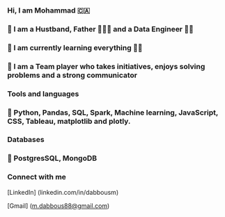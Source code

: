 ### Hi, I am Mohammad 🇨🇦

### 🍩 I am a Hustband, Father 👨‍👩‍👧 and a Data Engineer 🧑‍💻

### 🍩  I am currently learning everything 📙🔥

### 🍩 I am a Team player who takes initiatives, enjoys solving problems and a strong communicator

### Tools and languages

### 🍩  Python, Pandas, SQL, Spark, Machine learning, JavaScript, CSS, Tableau, matplotlib and plotly.

### Databases

### 🍩 PostgresSQL, MongoDB

### Connect with me
[LinkedIn] (linkedin.com/in/dabbousm)

[Gmail] (m.dabbous88@gmail.com)
